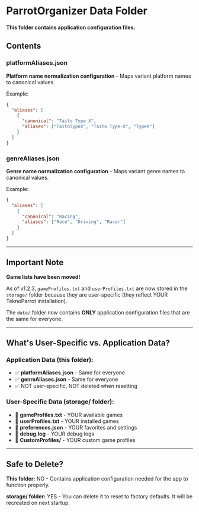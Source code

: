 # ParrotOrganizer Data Folder

**This folder contains application configuration files.**

## Contents

### platformAliases.json
**Platform name normalization configuration** - Maps variant platform names to canonical values.

Example:
```json
{
  "aliases": [
    {
      "canonical": "Taito Type X",
      "aliases": ["TaitoTypeX", "Taito Type-X", "TypeX"]
    }
  ]
}
```

### genreAliases.json
**Genre name normalization configuration** - Maps variant genre names to canonical values.

Example:
```json
{
  "aliases": [
    {
      "canonical": "Racing",
      "aliases": ["Race", "Driving", "Racer"]
    }
  ]
}
```

---

## Important Note

**Game lists have been moved!**

As of v1.2.3, `gameProfiles.txt` and `userProfiles.txt` are now stored in the `storage/` folder because they are user-specific (they reflect YOUR TeknoParrot installation).

The `data/` folder now contains **ONLY** application configuration files that are the same for everyone.

---

## What's User-Specific vs. Application Data?

### Application Data (this folder):
- ✅ **platformAliases.json** - Same for everyone
- ✅ **genreAliases.json** - Same for everyone
- ✅ NOT user-specific, NOT deleted when resetting

### User-Specific Data (storage/ folder):
- 📝 **gameProfiles.txt** - YOUR available games
- 📝 **userProfiles.txt** - YOUR installed games
- 📝 **preferences.json** - YOUR favorites and settings
- 📝 **debug.log** - YOUR debug logs
- 📝 **CustomProfiles/** - YOUR custom game profiles

---

## Safe to Delete?

**This folder:** NO - Contains application configuration needed for the app to function properly.

**storage/ folder:** YES - You can delete it to reset to factory defaults. It will be recreated on next startup.
